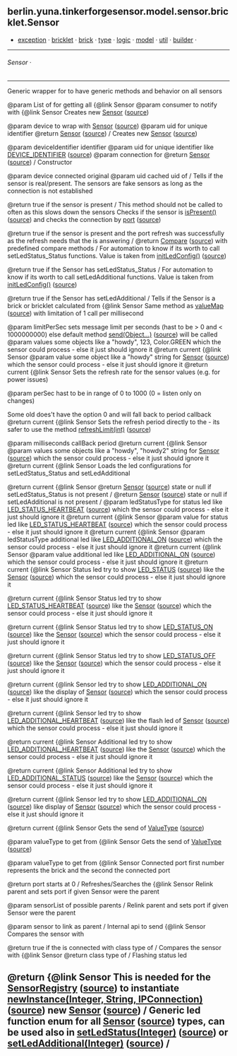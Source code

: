 
## berlin.yuna.tinkerforgesensor.model.sensor.bricklet.Sensor
* [exception](readmeDoc/berlin/yuna/tinkerforgesensor/model/exception/README.md) · [bricklet](readmeDoc/berlin/yuna/tinkerforgesensor/model/sensor/bricklet/README.md) · [brick](readmeDoc/berlin/yuna/tinkerforgesensor/model/sensor/brick/README.md) · [type](readmeDoc/berlin/yuna/tinkerforgesensor/model/type/README.md) · [logic](readmeDoc/berlin/yuna/tinkerforgesensor/logic/README.md) · [model](readmeDoc/berlin/yuna/tinkerforgesensor/model/README.md) · [util](readmeDoc/berlin/yuna/tinkerforgesensor/util/README.md) · [builder](readmeDoc/berlin/yuna/tinkerforgesensor/model/builder/README.md) · 

---
###### Sensor · 

---

 Generic wrapper for  to have generic methods and behavior on all sensors

 @param 
 List of  for getting all {@link Sensor
 @param consumer to notify  with {@link Sensor
 Creates new [Sensor](readmeDoc/berlin/yuna/tinkerforgesensor/model/sensor/bricklet/Sensor.md) ([source](src/main/java/berlin/yuna/tinkerforgesensor/model/sensor/bricklet/Sensor.java))

 @param device  to wrap with [Sensor](readmeDoc/berlin/yuna/tinkerforgesensor/model/sensor/bricklet/Sensor.md) ([source](src/main/java/berlin/yuna/tinkerforgesensor/model/sensor/bricklet/Sensor.java))
 @param uid    for unique identifier
 @return [Sensor](readmeDoc/berlin/yuna/tinkerforgesensor/model/sensor/bricklet/Sensor.md) ([source](src/main/java/berlin/yuna/tinkerforgesensor/model/sensor/bricklet/Sensor.java))
/
 Creates new [Sensor](readmeDoc/berlin/yuna/tinkerforgesensor/model/sensor/bricklet/Sensor.md) ([source](src/main/java/berlin/yuna/tinkerforgesensor/model/sensor/bricklet/Sensor.java))

 @param deviceIdentifier  identifier
 @param uid              for unique identifier like [DEVICE_IDENTIFIER](readmeDoc/berlin/yuna/tinkerforgesensor/model/sensor/bricklet/Sensor.md) ([source](src/main/java/berlin/yuna/tinkerforgesensor/model/sensor/bricklet/Sensor.java))
 @param connection        for 
 @return [Sensor](readmeDoc/berlin/yuna/tinkerforgesensor/model/sensor/bricklet/Sensor.md) ([source](src/main/java/berlin/yuna/tinkerforgesensor/model/sensor/bricklet/Sensor.java))
/
 Constructor

 @param device connected original 
 @param uid    cached uid of 
/
 Tells if the sensor is real/present. The sensors are fake sensors as long as the connection is not established

 @return true if the sensor is present
/
 This method should not be called to often as this slows down the sensors
 Checks if the sensor is [isPresent()](readmeDoc/berlin/yuna/tinkerforgesensor/model/sensor/bricklet/Sensor.md) ([source](src/main/java/berlin/yuna/tinkerforgesensor/model/sensor/bricklet/Sensor.java)) and checks the connection by [port](readmeDoc/berlin/yuna/tinkerforgesensor/model/sensor/bricklet/Sensor.md) ([source](src/main/java/berlin/yuna/tinkerforgesensor/model/sensor/bricklet/Sensor.java))

 @return true if the sensor is present and the port refresh was successfully as the refresh needs that the  is answering
/
 @return [Compare](readmeDoc/berlin/yuna/tinkerforgesensor/model/builder/Compare.md) ([source](src/main/java/berlin/yuna/tinkerforgesensor/model/builder/Compare.java)) with predefined compare methods
/
 For automation to know if its worth to call setLedStatus_Status functions. Value is taken from [initLedConfig()](readmeDoc/berlin/yuna/tinkerforgesensor/model/sensor/bricklet/Sensor.md) ([source](src/main/java/berlin/yuna/tinkerforgesensor/model/sensor/bricklet/Sensor.java))

 @return true if the Sensor  has setLedStatus_Status
/
 For automation to know if its worth to call setLedAdditional functions. Value is taken from [initLedConfig()](readmeDoc/berlin/yuna/tinkerforgesensor/model/sensor/bricklet/Sensor.md) ([source](src/main/java/berlin/yuna/tinkerforgesensor/model/sensor/bricklet/Sensor.java))

 @return true if the Sensor  has setLedAdditional
/
 Tells if the Sensor is a brick or bricklet calculated from {@link Sensor
 Same method as [valueMap](readmeDoc/berlin/yuna/tinkerforgesensor/model/sensor/bricklet/Sensor.md) ([source](src/main/java/berlin/yuna/tinkerforgesensor/model/sensor/bricklet/Sensor.java)) with limitation of 1 call per millisecond

 @param limitPerSec sets message limit per seconds (hast to be > 0 and < 1000000000) else default method [send(Object...)](readmeDoc/berlin/yuna/tinkerforgesensor/model/sensor/bricklet/Sensor.md) ([source](src/main/java/berlin/yuna/tinkerforgesensor/model/sensor/bricklet/Sensor.java)) will be called
 @param values      some objects like a "howdy", 123, Color.GREEN which the sensor could process - else it just should ignore it
 @return current {@link Sensor
 @param value some object like a "howdy" string for [Sensor](readmeDoc/berlin/yuna/tinkerforgesensor/model/sensor/bricklet/Sensor.md) ([source](src/main/java/berlin/yuna/tinkerforgesensor/model/sensor/bricklet/Sensor.java)) which the sensor could process - else it just should ignore it
 @return current {@link Sensor
 Sets the refresh rate for the sensor values (e.g. for power issues)

 @param perSec hast to be in range of 0 to 1000 (0 = listen only on changes)
               
 Some old  does't have the option 0 and will fall back to period callback
 @return current {@link Sensor
 Sets the refresh period directly to the  - its safer to use the method [refreshLimit(int)](readmeDoc/berlin/yuna/tinkerforgesensor/model/sensor/bricklet/Sensor.md) ([source](src/main/java/berlin/yuna/tinkerforgesensor/model/sensor/bricklet/Sensor.java))

 @param milliseconds callBack period
 @return current {@link Sensor
 @param values some objects like a "howdy", "howdy2" string for [Sensor](readmeDoc/berlin/yuna/tinkerforgesensor/model/sensor/bricklet/Sensor.md) ([source](src/main/java/berlin/yuna/tinkerforgesensor/model/sensor/bricklet/Sensor.java)) which the sensor could process - else it just should ignore it
 @return current {@link Sensor
 Loads the led configurations for setLedStatus_Status and setLedAdditional

 @return current {@link Sensor
 @return [Sensor](readmeDoc/berlin/yuna/tinkerforgesensor/model/sensor/bricklet/Sensor.md) ([source](src/main/java/berlin/yuna/tinkerforgesensor/model/sensor/bricklet/Sensor.java)) state or null if setLedStatus_Status is not present
/
 @return [Sensor](readmeDoc/berlin/yuna/tinkerforgesensor/model/sensor/bricklet/Sensor.md) ([source](src/main/java/berlin/yuna/tinkerforgesensor/model/sensor/bricklet/Sensor.java)) state or null if setLedAdditional is not present
/
 @param ledStatusType for status led like [LED_STATUS_HEARTBEAT](readmeDoc/berlin/yuna/tinkerforgesensor/model/sensor/bricklet/Sensor.md) ([source](src/main/java/berlin/yuna/tinkerforgesensor/model/sensor/bricklet/Sensor.java)) which the sensor could process - else it just should ignore it
 @return current {@link Sensor
 @param value for status led like [LED_STATUS_HEARTBEAT](readmeDoc/berlin/yuna/tinkerforgesensor/model/sensor/bricklet/Sensor.md) ([source](src/main/java/berlin/yuna/tinkerforgesensor/model/sensor/bricklet/Sensor.java)) which the sensor could process - else it just should ignore it
 @return current {@link Sensor
 @param ledStatusType additional led like [LED_ADDITIONAL_ON](readmeDoc/berlin/yuna/tinkerforgesensor/model/sensor/bricklet/Sensor.md) ([source](src/main/java/berlin/yuna/tinkerforgesensor/model/sensor/bricklet/Sensor.java)) which the sensor could process - else it just should ignore it
 @return current {@link Sensor
 @param value additional led like [LED_ADDITIONAL_ON](readmeDoc/berlin/yuna/tinkerforgesensor/model/sensor/bricklet/Sensor.md) ([source](src/main/java/berlin/yuna/tinkerforgesensor/model/sensor/bricklet/Sensor.java)) which the sensor could process - else it just should ignore it
 @return current {@link Sensor
 Status led try to show [LED_STATUS](readmeDoc/berlin/yuna/tinkerforgesensor/model/sensor/bricklet/Sensor.md) ([source](src/main/java/berlin/yuna/tinkerforgesensor/model/sensor/bricklet/Sensor.java)) like the [Sensor](readmeDoc/berlin/yuna/tinkerforgesensor/model/sensor/bricklet/Sensor.md) ([source](src/main/java/berlin/yuna/tinkerforgesensor/model/sensor/bricklet/Sensor.java)) which the sensor could process - else it just should ignore it

 @return current {@link Sensor
 Status led try to show [LED_STATUS_HEARTBEAT](readmeDoc/berlin/yuna/tinkerforgesensor/model/sensor/bricklet/Sensor.md) ([source](src/main/java/berlin/yuna/tinkerforgesensor/model/sensor/bricklet/Sensor.java)) like the [Sensor](readmeDoc/berlin/yuna/tinkerforgesensor/model/sensor/bricklet/Sensor.md) ([source](src/main/java/berlin/yuna/tinkerforgesensor/model/sensor/bricklet/Sensor.java)) which the sensor could process - else it just should ignore it

 @return current {@link Sensor
 Status led try to show [LED_STATUS_ON](readmeDoc/berlin/yuna/tinkerforgesensor/model/sensor/bricklet/Sensor.md) ([source](src/main/java/berlin/yuna/tinkerforgesensor/model/sensor/bricklet/Sensor.java)) like the [Sensor](readmeDoc/berlin/yuna/tinkerforgesensor/model/sensor/bricklet/Sensor.md) ([source](src/main/java/berlin/yuna/tinkerforgesensor/model/sensor/bricklet/Sensor.java)) which the sensor could process - else it just should ignore it

 @return current {@link Sensor
 Status led try to show [LED_STATUS_OFF](readmeDoc/berlin/yuna/tinkerforgesensor/model/sensor/bricklet/Sensor.md) ([source](src/main/java/berlin/yuna/tinkerforgesensor/model/sensor/bricklet/Sensor.java)) like the [Sensor](readmeDoc/berlin/yuna/tinkerforgesensor/model/sensor/bricklet/Sensor.md) ([source](src/main/java/berlin/yuna/tinkerforgesensor/model/sensor/bricklet/Sensor.java)) which the sensor could process - else it just should ignore it

 @return current {@link Sensor
 led try to show [LED_ADDITIONAL_ON](readmeDoc/berlin/yuna/tinkerforgesensor/model/sensor/bricklet/Sensor.md) ([source](src/main/java/berlin/yuna/tinkerforgesensor/model/sensor/bricklet/Sensor.java)) like the display of [Sensor](readmeDoc/berlin/yuna/tinkerforgesensor/model/sensor/bricklet/Sensor.md) ([source](src/main/java/berlin/yuna/tinkerforgesensor/model/sensor/bricklet/Sensor.java)) which the sensor could process - else it just should ignore it

 @return current {@link Sensor
 led try to show [LED_ADDITIONAL_HEARTBEAT](readmeDoc/berlin/yuna/tinkerforgesensor/model/sensor/bricklet/Sensor.md) ([source](src/main/java/berlin/yuna/tinkerforgesensor/model/sensor/bricklet/Sensor.java)) like the flash led of [Sensor](readmeDoc/berlin/yuna/tinkerforgesensor/model/sensor/bricklet/Sensor.md) ([source](src/main/java/berlin/yuna/tinkerforgesensor/model/sensor/bricklet/Sensor.java)) which the sensor could process - else it just should ignore it

 @return current {@link Sensor
 Additional led try to show [LED_ADDITIONAL_HEARTBEAT](readmeDoc/berlin/yuna/tinkerforgesensor/model/sensor/bricklet/Sensor.md) ([source](src/main/java/berlin/yuna/tinkerforgesensor/model/sensor/bricklet/Sensor.java)) like the [Sensor](readmeDoc/berlin/yuna/tinkerforgesensor/model/sensor/bricklet/Sensor.md) ([source](src/main/java/berlin/yuna/tinkerforgesensor/model/sensor/bricklet/Sensor.java)) which the sensor could process - else it just should ignore it

 @return current {@link Sensor
 Additional led try to show [LED_ADDITIONAL_STATUS](readmeDoc/berlin/yuna/tinkerforgesensor/model/sensor/bricklet/Sensor.md) ([source](src/main/java/berlin/yuna/tinkerforgesensor/model/sensor/bricklet/Sensor.java)) like the [Sensor](readmeDoc/berlin/yuna/tinkerforgesensor/model/sensor/bricklet/Sensor.md) ([source](src/main/java/berlin/yuna/tinkerforgesensor/model/sensor/bricklet/Sensor.java)) which the sensor could process - else it just should ignore it

 @return current {@link Sensor
 led try to show [LED_ADDITIONAL_ON](readmeDoc/berlin/yuna/tinkerforgesensor/model/sensor/bricklet/Sensor.md) ([source](src/main/java/berlin/yuna/tinkerforgesensor/model/sensor/bricklet/Sensor.java)) like display of [Sensor](readmeDoc/berlin/yuna/tinkerforgesensor/model/sensor/bricklet/Sensor.md) ([source](src/main/java/berlin/yuna/tinkerforgesensor/model/sensor/bricklet/Sensor.java)) which the sensor could process - else it just should ignore it

 @return current {@link Sensor
 Gets the send of [ValueType](readmeDoc/berlin/yuna/tinkerforgesensor/model/type/ValueType.md) ([source](src/main/java/berlin/yuna/tinkerforgesensor/model/type/ValueType.java))

 @param valueType to get from {@link Sensor
 Gets the send of [ValueType](readmeDoc/berlin/yuna/tinkerforgesensor/model/type/ValueType.md) ([source](src/main/java/berlin/yuna/tinkerforgesensor/model/type/ValueType.java))

 @param valueType to get from {@link Sensor
 Connected port first number represents the brick and the second the connected port

 @return port starts at 0
/
 Refreshes/Searches the {@link Sensor
 Relink parent and sets port if given Sensor were the parent

 @param sensorList of possible parents
/
 Relink parent and sets port if given Sensor were the parent

 @param sensor to link as parent
/
 Internal api to send {@link Sensor
 Compares the sensor with 

 @return true if the is connected with class type of 
/
 Compares the sensor with {@link Sensor
 @return class type of 
/
 Flashing status led

 @return {@link Sensor
 This is needed for the [SensorRegistry](readmeDoc/berlin/yuna/tinkerforgesensor/model/SensorRegistry.md) ([source](src/main/java/berlin/yuna/tinkerforgesensor/model/SensorRegistry.java)) to instantiate [newInstance(Integer, String, IPConnection)](readmeDoc/berlin/yuna/tinkerforgesensor/model/sensor/bricklet/Sensor.md) ([source](src/main/java/berlin/yuna/tinkerforgesensor/model/sensor/bricklet/Sensor.java)) new [Sensor](readmeDoc/berlin/yuna/tinkerforgesensor/model/sensor/bricklet/Sensor.md) ([source](src/main/java/berlin/yuna/tinkerforgesensor/model/sensor/bricklet/Sensor.java))
/
 Generic led function enum for all [Sensor](readmeDoc/berlin/yuna/tinkerforgesensor/model/sensor/bricklet/Sensor.md) ([source](src/main/java/berlin/yuna/tinkerforgesensor/model/sensor/bricklet/Sensor.java)) types, can be used also in [setLedStatus(Integer)](readmeDoc/berlin/yuna/tinkerforgesensor/model/sensor/bricklet/Sensor.md) ([source](src/main/java/berlin/yuna/tinkerforgesensor/model/sensor/bricklet/Sensor.java)) or [setLedAdditional(Integer)](readmeDoc/berlin/yuna/tinkerforgesensor/model/sensor/bricklet/Sensor.md) ([source](src/main/java/berlin/yuna/tinkerforgesensor/model/sensor/bricklet/Sensor.java))
/
--- 
